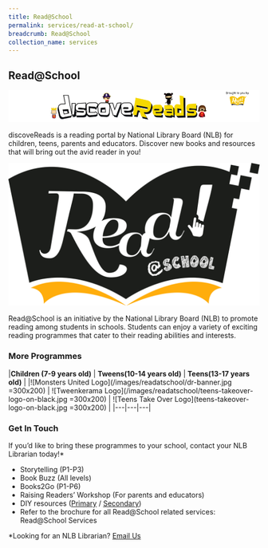 ```yaml
---
title: Read@School
permalink: services/read-at-school/
breadcrumb: Read@School
collection_name: services
---
```

## **Read@School**

![Discovereads Logo](/images/discoveReadsbanner3.png)

discoveReads is a reading portal by National Library Board (NLB) for children, teens, parents and educators. Discover new books and resources that will bring out the avid reader in you!

![Read@school Logo](/images/Read_Singapore_Read@school_pantone_secondary.jpg)

Read@School is an initiative by the National Library Board (NLB) to promote reading among students in schools. Students can enjoy a variety of exciting reading programmes that cater to their reading abilities and interests.

### **More Programmes**

|**Children (7-9 years old)** | **Tweens(10-14 years old)** | **Teens(13-17 years old)** |
|![Monsters United Logo](/images/readatschool/dr-banner.jpg =300x200) | ![Tweenkerama Logo](/images/readatschool/teens-takeover-logo-on-black.jpg =300x200) | ![Teens Take Over Logo](teens-takeover-logo-on-black.jpg =300x200) |
|---|---|---|

### **Get In Touch**

If  you’d like to bring these programmes to your school, contact your NLB Librarian today!*

* Storytelling (P1-P3)
* Book Buzz (All levels)
* Books2Go (P1-P6)
* Raising Readers’ Workshop (For parents and educators)
* DIY resources ([Primary](https://google.com) / [Secondary](https://google.com))
* Refer to the brochure for all Read@School related services: Read@School Services

*Looking for an NLB Librarian? [Email Us](mailto:enquiry@nlb.gov.sg)